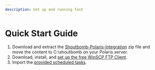 ```yaml
---
description: Get up and running fast
---
```


# Quick Start Guide

1. Download and extract the [Shoutbomb-Polaris-Integration](https://github.com/dcplibrary/shoutbomb-polaris-integration/archive/refs/heads/main.zip) zip file and move the content to C:\shoutbomb on your Polaris server.
2. Download, install, and [set up the free WinSCP FTP Client](configure-ftp-client.md).
3. Import the [provided scheduled tasks](schedule-tasks.md).
